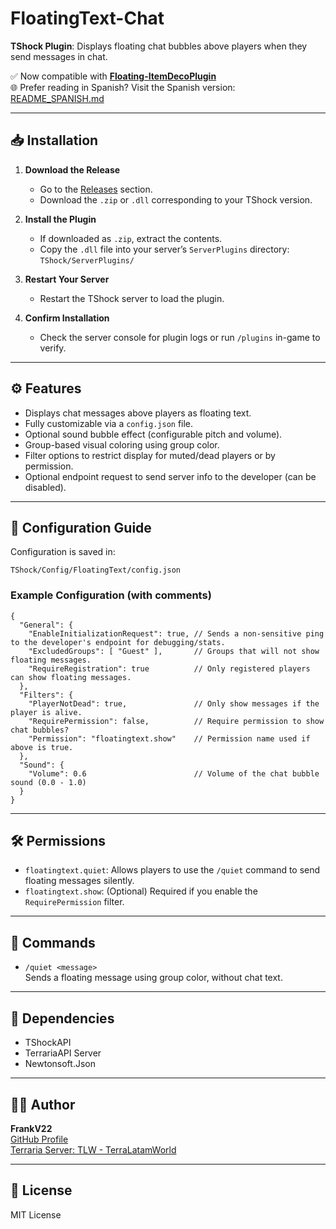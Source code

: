 # FloatingText-Chat

**TShock Plugin**: Displays floating chat bubbles above players when they send messages in chat.

✅ Now compatible with **[Floating-ItemDecoPlugin](https://github.com/itsFrankV22/ItemsDeco-Plugin)**  
🌐 Prefer reading in Spanish? Visit the Spanish version: [README_SPANISH.md](https://github.com/itsFrankV22/FloatingText-Chat/blob/main/README_SPANISH.md)

---

## 📥 Installation

1. **Download the Release**
   - Go to the [Releases](https://github.com/itsFrankV22/FloatingText-Chat/releases/) section.
   - Download the `.zip` or `.dll` corresponding to your TShock version.

2. **Install the Plugin**
   - If downloaded as `.zip`, extract the contents.
   - Copy the `.dll` file into your server’s `ServerPlugins` directory:  
     `TShock/ServerPlugins/`

3. **Restart Your Server**
   - Restart the TShock server to load the plugin.

4. **Confirm Installation**
   - Check the server console for plugin logs or run `/plugins` in-game to verify.

---

## ⚙️ Features

- Displays chat messages above players as floating text.
- Fully customizable via a `config.json` file.
- Optional sound bubble effect (configurable pitch and volume).
- Group-based visual coloring using group color.
- Filter options to restrict display for muted/dead players or by permission.
- Optional endpoint request to send server info to the developer (can be disabled).

---

## 🧠 Configuration Guide

Configuration is saved in:
```
TShock/Config/FloatingText/config.json
```

### Example Configuration (with comments)

```jsonc
{
  "General": {
    "EnableInitializationRequest": true, // Sends a non-sensitive ping to the developer's endpoint for debugging/stats.
    "ExcludedGroups": [ "Guest" ],       // Groups that will not show floating messages.
    "RequireRegistration": true          // Only registered players can show floating messages.
  },
  "Filters": {
    "PlayerNotDead": true,               // Only show messages if the player is alive.
    "RequirePermission": false,          // Require permission to show chat bubbles?
    "Permission": "floatingtext.show"    // Permission name used if above is true.
  },
  "Sound": {
    "Volume": 0.6                        // Volume of the chat bubble sound (0.0 - 1.0)
  }
}
```

---

## 🛠️ Permissions

- `floatingtext.quiet`: Allows players to use the `/quiet` command to send floating messages silently.
- `floatingtext.show`: (Optional) Required if you enable the `RequirePermission` filter.

---

## 📢 Commands

- `/quiet <message>`  
  Sends a floating message using group color, without chat text.

---

## 🧩 Dependencies

- TShockAPI
- TerrariaAPI Server
- Newtonsoft.Json

---

## 👨‍💻 Author

**FrankV22**  
[GitHub Profile](https://github.com/itsFrankV22)  
[Terraria Server: TLW - TerraLatamWorld](terrarlatamwordl.sytes.net:7777)

---

## 📜 License

MIT License
